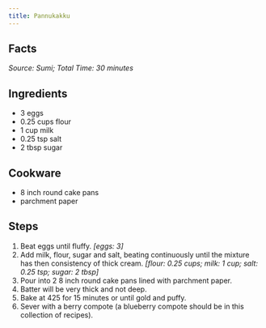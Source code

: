 ```yaml
---
title: Pannukakku
---
```

## Facts
*Source: Sumi; Total Time: 30 minutes*
## Ingredients
- 3 eggs                        
- 0.25 cups flour                       
- 1 cup milk                        
- 0.25 tsp salt                        
- 2 tbsp sugar                       
## Cookware
- 8 inch round cake pans
- parchment paper
## Steps
1. Beat eggs until fluffy.
*[eggs: 3]*
2. Add milk, flour, sugar and salt, beating continuously until the mixture has then consistency of thick cream.
*[flour: 0.25 cups; milk: 1 cup; salt: 0.25 tsp; sugar: 2 tbsp]*
3. Pour into 2 8 inch round cake pans lined with parchment paper.
4. Batter will be very thick and not deep.
5. Bake at 425 for 15 minutes or until gold and puffy.
6. Sever with a berry compote (a blueberry compote should be in this collection of recipes).
